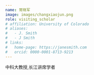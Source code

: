 ```yaml
---
name: 常晓军
image: images/changxiaojun.png
role: visiting_scholar
# affiliation: University of Colorado
# aliases:
#   - J. Smith
#   - J Smith
# links:
#   home-page: https://janesmith.com
#   orcid: 0000-0001-8713-9213
---
```


中科大教授,长江讲席学者






